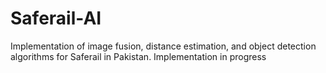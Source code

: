 # Saferail-AI
Implementation of image fusion, distance estimation, and object detection algorithms for Saferail in Pakistan. Implementation in progress


